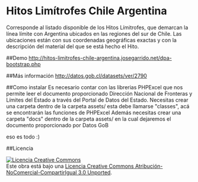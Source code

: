 Hitos Limítrofes Chile Argentina
==============================================

Corresponde al listado disponible de los Hitos Límitrofes, que demarcan la línea límite con Argentina ubicados en las regiones del sur de Chile. Las ubicaciones están con sus coordenadas geográficas exactas y con la descripción del material del que se está hecho el Hito. 

##Demo
http://hitos-limitrofes-chile-argentina.josegarrido.net/dpa-bootstrap.php

##Más información
http://datos.gob.cl/datasets/ver/2790

##Como instalar
Es necesario contar con las librerias PHPExcel que nos permite leer el documento proporcionado Dirección Nacional de Fronteras y Límites del Estado a través del Portal de Datos del Estado.
Necesitas crear una carpeta dentro de la carpeta assets/ esta debe llamarse "classes", acá se encontrarán las funciones de PHPExcel
Además necesitas crear una carpeta "docs" dentro de la carpeta assets/ en la cual dejaremos el documento proporcionado por Datos GoB

eso es todo :)

##Licencia

<a rel="license" href="http://creativecommons.org/licenses/by-nc-sa/3.0/deed.es_CL"><img alt="Licencia Creative Commons" style="border-width:0" src="http://i.creativecommons.org/l/by-nc-sa/3.0/88x31.png" /></a><br />Este obra está bajo una <a rel="license" href="http://creativecommons.org/licenses/by-nc-sa/3.0/deed.es_CL">Licencia Creative Commons Atribución-NoComercial-CompartirIgual 3.0 Unported</a>.
